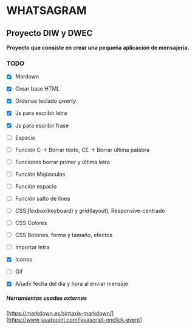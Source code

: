 # WHATSAGRAM
## Proyecto DIW y DWEC 

**Proyecto que consiste en crear una pequeña aplicación de mensajería.**

### TODO

- [x] Mardown
- [x] Crear base HTML
- [x] Ordenae teclado *qwerty*
- [x] Js para escribir letra
- [x] Js para escribir frase
- [ ] Espacio
- [ ] Función C -> Borrar texto, CE -> Borrar última palabra
- [ ] Funciones borrar primer y última letra
- [ ] Función Majúsculas
- [ ] Función espacio
- [ ] Función salto de línea
- [ ] CSS *flexbox*(keyboard) y *grid*(layout), Responsive-centrado
- [ ] CSS Colores
- [ ] CSS Botones, forma y tamaño, efectos
- [ ] Importar letra
- [x] Iconos
- [ ] Gif
- [x] Añadir fecha del dia y hora al enviar mensaje


##### Herramientas usadas externas
[https://markdown.es/sintaxis-markdown/]
[https://www.javatpoint.com/javascript-onclick-event]